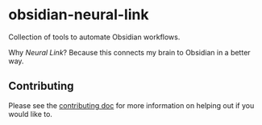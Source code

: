 # obsidian-neural-link
Collection of tools to automate Obsidian workflows.

Why *Neural Link*? Because this connects my brain to Obsidian in a better way.

## Contributing
Please see the [contributing doc](CONTRIBUTING.md) for more information on helping out if you would like to.
